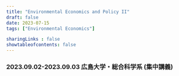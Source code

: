 ```yaml
---
title: "Environmental Economics and Policy II"
draft: false
date: 2023-07-15
tags: ["Environmental Economics"]

sharingLinks : false
showtableofcontents: false
---
```


###  2023.09.02-2023.09.03 広島大学・総合科学系 (集中講義)


